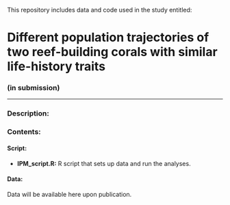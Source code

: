 This repository includes data and code used in the study entitled:

# Different population trajectories of two reef-building corals with similar life-history traits

### (in submission)
---

### Description:

### Contents:
#### Script:
* **IPM_script.R:** R script that sets up data and run the analyses.

#### Data:
Data will be available here upon publication. 
